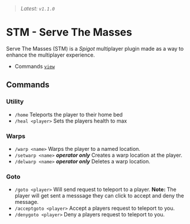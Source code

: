 > *Latest: `v1.1.0`*

# STM - Serve The Masses

Serve The Masses (STM) is a *Spigot* multiplayer plugin made as a way to enhance the multiplayer experience.

- Commands [`view`](#commands)

## Commands
### Utility
- `/home` Teleports the player to their home bed
- `/heal <player>` Sets the players health to max

### Warps
- `/warp <name>` Warps the player to a named location.
- `/setwarp <name>` ***operator only*** Creates a warp location at the player.
- `/delwarp <name>` ***operator only*** Deletes a warp location.

### Goto
- `/goto <player>` Will send request to teleport to a player.
  **Note:** The player will get sent a messsage they can click to accept and deny the message.
- `/acceptgoto <player>` Accept a players request to teleport to you.
- `/denygoto <player>` Deny a players request to teleport to you.
